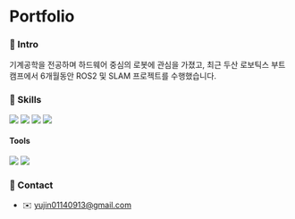 # Portfolio


### 📌 Intro

기계공학을 전공하며 하드웨어 중심의 로봇에 관심을 가졌고, 최근 두산 로보틱스 부트캠프에서 6개월동안 ROS2 및 SLAM 프로젝트를 수행했습니다. 


### 💪 Skills

<p>
  <img src="https://img.shields.io/badge/ROS2-22314E?style=for-the-badge&logo=ros&logoColor=white"/>
  <img src="https://img.shields.io/badge/Python-3776AB?style=for-the-badge&logo=python&logoColor=white"/>
  <img src="https://img.shields.io/badge/C%2B%2B-00599C?style=for-the-badge&logo=c%2B%2B&logoColor=white"/>
  <img src="https://img.shields.io/badge/Ansys-FFB71B?style=for-the-badge&logo=ansys&logoColor=white"/>
</p>

#### Tools
<p>
  <img src="https://img.shields.io/badge/github-181717?style=for-the-badge&logo=github&logoColor=white"/>
  <a href="https://www.notion.so/Portfolio-20c9242e3ab080069bfee714921f3554?source=copy_link"><img src="https://img.shields.io/badge/notion-000000?style=for-the-badge&logo=notion&logoColor=white&link=https://www.notion.so/Portfolio-20c9242e3ab080069bfee714921f3554?source=copy_link"></a>
</p>

### 📌 Contact

- ✉️ yujin01140913@gmail.com
